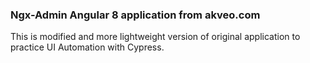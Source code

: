 ### Ngx-Admin Angular 8 application from akveo.com

This is modified and more lightweight version of original application to practice UI Automation with Cypress.


